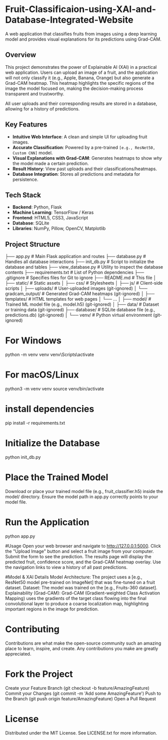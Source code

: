 # Fruit-Classificaion-using-XAI-and-Database-Integrated-Website

A web application that classifies fruits from images using a deep learning model and provides visual explanations for its predictions using Grad-CAM.



## Overview

This project demonstrates the power of Explainable AI (XAI) in a practical web application. Users can upload an image of a fruit, and the application will not only classify it (e.g., Apple, Banana, Orange) but also generate a Grad-CAM heatmap. This heatmap highlights the specific regions of the image the model focused on, making the decision-making process transparent and trustworthy.

All user uploads and their corresponding results are stored in a database, allowing for a history of predictions.

## Key Features

-   **Intuitive Web Interface**: A clean and simple UI for uploading fruit images.
-   **Accurate Classification**: Powered by a pre-trained `[e.g., ResNet50, Custom CNN]` model.
-   **Visual Explanations with Grad-CAM**: Generates heatmaps to show *why* the model made a certain prediction.
-   **Result History**: View past uploads and their classifications/heatmaps.
-   **Database Integration**: Stores all predictions and metadata for persistence.

## Tech Stack

-   **Backend**: Python, Flask
-   **Machine Learning**: TensorFlow / Keras
-   **Frontend**: HTML5, CSS3, JavaScript
-   **Database**: SQLite
-   **Libraries**: NumPy, Pillow, OpenCV, Matplotlib

## Project Structure
├── app.py # Main Flask application and routes
├── database.py # Handles all database interactions
├── init_db.py # Script to initialize the database and tables
├── view_database.py # Utility to inspect the database contents
├── requirements.txt # List of Python dependencies
├── .gitignore # Specifies files for Git to ignore
├── README.md # This file
│
├── static/ # Static assets
│ ├── css/ # Stylesheets
│ ├── js/ # Client-side scripts
│ ├── uploads/ # User-uploaded images (git-ignored)
│ └── gradcam_output/ # Generated Grad-CAM heatmaps (git-ignored)
│
├── templates/ # HTML templates for web pages
│ └── ...
│
├── model/ # Trained ML model file (e.g., model.h5) (git-ignored)
│
├── data/ # Dataset or training data (git-ignored)
├── database/ # SQLite database file (e.g., predictions.db) (git-ignored)
│
└── venv/ # Python virtual environment (git-ignored)


# For Windows
python -m venv venv
venv\Scripts\activate

# For macOS/Linux
python3 -m venv venv
source venv/bin/activate

# install dependencies
pip install -r requirements.txt

# Initialize the Database
python init_db.py

# Place the Trained Model
Download or place your trained model file (e.g., fruit_classifier.h5) inside the model/ directory.
Ensure the model path in app.py correctly points to your model file.

# Run the Application
python app.py


#Usage
Open your web browser and navigate to http://127.0.0.1:5000.
Click the "Upload Image" button and select a fruit image from your computer.
Submit the form to see the prediction.
The results page will display the predicted fruit, confidence score, and the Grad-CAM heatmap overlay.
Use the navigation links to view a history of all past predictions.


#Model & XAI Details
Model Architecture: The project uses a [e.g., ResNet50 model pre-trained on ImageNet] that was fine-tuned on a fruit dataset.
Dataset: The model was trained on the [e.g., Fruits-360 dataset].
Explainability (Grad-CAM): Grad-CAM (Gradient-weighted Class Activation Mapping) uses the gradients of the target class flowing into the final convolutional layer to produce a coarse localization map, highlighting important regions in the image for prediction.


# Contributing
Contributions are what make the open-source community such an amazing place to learn, inspire, and create. Any contributions you make are greatly appreciated.

# Fork the Project
Create your Feature Branch (git checkout -b feature/AmazingFeature)
Commit your Changes (git commit -m 'Add some AmazingFeature')
Push to the Branch (git push origin feature/AmazingFeature)
Open a Pull Request
# License
Distributed under the MIT License. See LICENSE.txt for more information.

